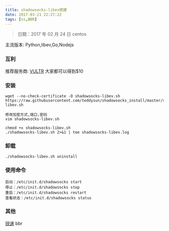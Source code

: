 ```yaml
---
title: shadowsocks-libev搭建
date: 2017-03-21 22:27:22
tags: [ss,BBR]
---
```


> 日期：2017 年 02 月 24 日
> centos

主流版本: Python,libev,Go,Nodejs

### 互利

推荐服务商: [VULTR](https://www.vultr.com/?ref=6877343)
大家都可以得到$10

### 安装

````
wget --no-check-certificate -O shadowsocks-libev.sh https://raw.githubusercontent.com/teddysun/shadowsocks_install/master/shadowsocks-libev.sh

修改加密方式,端口,密码
vim shadowsocks-libev.sh

chmod +x shadowsocks-libev.sh
./shadowsocks-libev.sh 2>&1 | tee shadowsocks-libev.log
````

### 卸载

````
./shadowsocks-libev.sh uninstall
````

### 使用命令

````
启动：/etc/init.d/shadowsocks start
停止：/etc/init.d/shadowsocks stop
重启：/etc/init.d/shadowsocks restart
查看状态：/etc/init.d/shadowsocks status
````


### 其他

[锐速](https://www.91yun.org/serverspeeder91yun)
bbr

